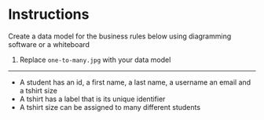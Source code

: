 # Instructions

Create a data model for the business rules below using diagramming software or a whiteboard
1. Replace `one-to-many.jpg` with your data model

<hr>

- A student has an id, a first name, a last name, a username an email and a tshirt size
- A tshirt has a label that is its unique identifier
- A tshirt size can be assigned to many different students 
